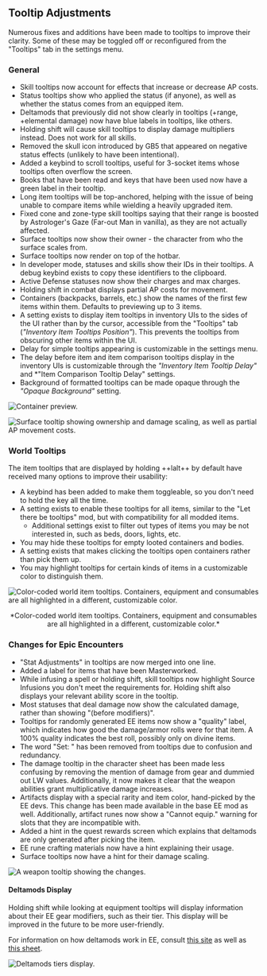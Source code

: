 ## Tooltip Adjustments
Numerous fixes and additions have been made to tooltips to improve their clarity. Some of these may be toggled off or reconfigured from the "Tooltips" tab in the settings menu.

### General
- Skill tooltips now account for effects that increase or decrease AP costs.
- Status tooltips show who applied the status (if anyone), as well as whether the status comes from an equipped item.
- Deltamods that previously did not show clearly in tooltips (+range, +elemental damage) now have blue labels in tooltips, like others.
- Holding shift will cause skill tooltips to display damage multipliers instead. Does not work for all skills.
- Removed the skull icon introduced by GB5 that appeared on negative status effects (unlikely to have been intentional).
- Added a keybind to scroll tooltips, useful for 3-socket items whose tooltips often overflow the screen.
- Books that have been read and keys that have been used now have a green label in their tooltip.
- Long item tooltips will be top-anchored, helping with the issue of being unable to compare items while wielding a heavily upgraded item.
- Fixed cone and zone-type skill tooltips saying that their range is boosted by Astrologer's Gaze (Far-out Man in vanilla), as they are not actually affected.
- Surface tooltips now show their owner - the character from who the surface scales from.
- Surface tooltips now render on top of the hotbar.
- In developer mode, statuses and skills show their IDs in their tooltips. A debug keybind exists to copy these identifiers to the clipboard.
- Active Defense statuses now show their charges and max charges.
- Holding shift in combat displays partial AP costs for movement.
- Containers (backpacks, barrels, etc.) show the names of the first few items within them. Defaults to previewing up to 3 items.
- A setting exists to display item tooltips in inventory UIs to the sides of the UI rather than by the cursor, accessible from the "Tooltips" tab (*"Inventory Item Tooltips Position"*). This prevents the tooltips from obscuring other items within the UI.
- Delay for simple tooltips appearing is customizable in the settings menu.
- The delay before item and item comparison tooltips display in the inventory UIs is customizable through the *"Inventory Item Tooltip Delay"* and *"Item Comparison Tooltip Delay" settings.
- Background of formatted tooltips can be made opaque through the *"Opaque Background"* setting.

![Container preview.](./img/tooltipadjustments/container_preview.png)

![Surface tooltip showing ownership and damage scaling, as well as partial AP movement costs.](img/tooltipadjustments/surface.png)

### World Tooltips
The item tooltips that are displayed by holding ++lalt++ by default have received many options to improve their usability:

- A keybind has been added to make them toggleable, so you don't need to hold the key all the time.
- A setting exists to enable these tooltips for all items, similar to the "Let there be tooltips" mod, but with compatibility for all modded items.
    - Additional settings exist to filter out types of items you may be not interested in, such as beds, doors, lights, etc.
- You may hide these tooltips for empty looted containers and bodies.
- A setting exists that makes clicking the tooltips open containers rather than pick them up.
- You may highlight tooltips for certain kinds of items in a customizable color to distinguish them.

![Color-coded world item tooltips. Containers, equipment and consumables are all highlighted in a different, customizable color.](../img/showcase/world_tooltips.png)
<center>*Color-coded world item tooltips. Containers, equipment and consumables are all highlighted in a different, customizable color.*</center>

### Changes for Epic Encounters

- "Stat Adjustments" in tooltips are now merged into one line.
- Added a label for items that have been Masterworked.
- While infusing a spell or holding shift, skill tooltips now highlight Source Infusions you don't meet the requirements for. Holding shift also displays your relevant ability score in the tooltip.
- Most statuses that deal damage now show the calculated damage, rather than showing "(before modifiers)".
- Tooltips for randomly generated EE items now show a "quality" label, which indicates how good the damage/armor rolls were for that item. A 100% quality indicates the best roll, possibly only on divine items.
- The word "Set: " has been removed from tooltips due to confusion and redundancy.
- The damage tooltip in the character sheet has been made less confusing by removing the mention of damage from gear and dummied out LW values. Additionally, it now makes it clear that the weapon abilities grant multiplicative damage increases.
- Artifacts display with a special rarity and item color, hand-picked by the EE devs. This change has been made available in the base EE mod as well. Additionally, artifact runes now show a "Cannot equip." warning for slots that they are incompatible with.
- Added a hint in the quest rewards screen which explains that deltamods are only generated after picking the item.
- EE rune crafting materials now have a hint explaining their usage.
- Surface tooltips now have a hint for their damage scaling.

![A weapon tooltip showing the changes.](../img/showcase/weapon_tooltip.png)

#### Deltamods Display

Holding shift while looking at equipment tooltips will display information about their EE gear modifiers, such as their tier. This display will be improved in the future to be more user-friendly.

For information on how deltamods work in EE, consult [this site](https://www.pinewood.team/ee2gearmods/) as well as [this sheet](https://docs.google.com/spreadsheets/d/1zaLjNqaNqTbzAknvp1BcvxQClNcT-mwGrkvPxNJVC8I/edit#gid=0).

![Deltamods tiers display.](img/ui/tooltipadjustments_deltamodstiersdisplay.png)
